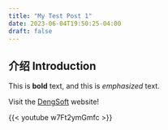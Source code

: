 ```yaml
---
title: "My Test Post 1"
date: 2023-06-04T19:50:25-04:00
draft: false
---
```


## 介绍 Introduction

This is **bold** text, and this is *emphasized* text.

Visit the [DengSoft](https://DengSoft.com) website!


{{< youtube w7Ft2ymGmfc >}}


